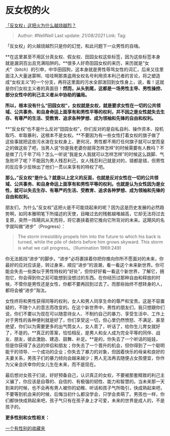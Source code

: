 # 反女权的火
[「反女权」这把火为什么越烧越烈？](https://www.zhihu.com/question/309160350/answer/591045926)

> Author: #NellNell 
> Last update: *21/08/2021* 
> Link:
> Tag: 

「反女权」的火越烧越烈只是你的幻觉，和此问题下一众男性的自嗨。

  

**在这里甚至不用区分真女权、假女权、田园女权这些标签，因为这些标签本身就是漏洞百出且充满陷阱的。**很多人好奇田园女权的来历，来历就是“女犬”（bitch）的引申，中华田园狗，这本身就是男性辱骂女性的词汇，后来又往里面注入大量迷蒙啊、哇哇啊那类盗用女权名号利用资本利己者的言论，将之塑造成“女权主义”的一个分支，再将这里面的污水全部泼回到女性身上，说，看！这就是你们女权主义者的真面目！**然而，从头到尾，这都是一场男性主导、男性操控、部分女性中的利己主义者从中协助的骗局。**

  

**所以，根本没有什么“田园女权”，女权就是女权，就是要求女性在一切的公共领域、公共事务、和自身命运上面享有和男性平等的权利，并不因之是女性就失去生存、有尊严的生活、受教育、追求各种梦想、成为领袖和先锋的自由和权利。**

  

**“反女权”也不是什么反对“田园女权”，你们反对的是自私自利、操作资本、投机取巧、牟取暴利，这根本不是女权。**不要因为有一些女性打着女权的旗子做了这些事就把这些污水泼在女权身上，更何况，男性都不用打任何旗子就可以堂而皇之的做这些了吧，当男人说”你是我老婆你就得怎样怎样“的时候需要有人教吗？不是做了几千年了吗？怎么一听说“我是女人我就可以怎样怎样”的时候这么跳脚、气急败坏了呢？不能因为男人残忍利己，女人残忍利己就是对的，错都是错，但男性的反应多少反映出了他们一贯以来享有的特权了吧。

  

**那么，”反女权“是什么？就是以上定义的反面，也就是反对女性在一切的公共领域、公共事务、和自身命运上面享有和男性平等的权利。也就是认为女性因为是女性，就可以失去生存、有尊严的生活、受教育、追求各种梦想、成为领袖和先锋的自由和权利。**

  

朋友们，为什么“反女权”这把火是不可能烧起来的呢？因为这是历史发展的必然趋势啊，如同本雅明笔下所描述的天使，目睹过去的残骸越堆越高，它却无法将过去复原，突然一阵飓风从天而将，将它裹挟着把它推向它所背对的未来。这飓风的名字就叫做“进步”（Progress）：

> The storm irresistibly propels him into the future to which his back is turned, while the pile of debris before him grows skyward. This storm is what we call progress。（Illumination 1969:249)

  

你无法抵挡“进步”的脚步。“进步”必将裹挟着你把你推向你所不愿面对的未来，你最好的应对应该是，转过身来，顺应“进步”的浪潮，看一看这个未来新世界。你可能会失去一些类似于男性特权的“好处”，但你好好看一看这个新世界，了解它，拥抱它，你会得到你之前可能想到没想过的东西。在你经历过那种自由和释放的时候，不管你是男性还是女性，你都不要再回到过去了。而那些始终不想转身的人，都将会被“进步”淘汰。

  

女性终将和男性获得同等的权利，女人和男人同享生命的尊严和宝贵。这是不容置疑的，不随个人的意志而改变的。在这个新世界中，男性的朋友们，我只想跟你们说，你们不要以为现在可以随意待女人、不制约自己的暴力、享受生活中、工作上对于男性的各种便利就是好了，你们享受这一切，但心里仍然愤怒、不满足、甚至绝望，你们以为需要更多的出气筒女人，女人乖了，听话了，给你生儿育女就好了，不是的。**真正的答案，恰恰相反，是男人和女人成为完全平等的同伴、战友、朋友，彼此激励、建造、鼓舞、补足。**是的，你失去了一个听话的娃娃，但是你获得了永远的伴侣和朋友；你失去了一个晋升的机会，但你得到了一个聪明能干的领导、一个成功的企业；你失去了暴力的对象，但因着快乐的母亲和良好的夫妻关系，男孩子们的暴力倾向会越来越少；男人无法再去随便占女孩便宜，你作为父亲会庆幸你的女儿生在未来，而不是现在。

  

最后想对女孩子们说，好好预备自己，认识真正的女权，不要被那套精致的利己主义骗了，你应该是自尊的、自信的、有极强的韧性、能力和智慧的。当未来那一天到来的时候，也不会再有男人被你的幼稚、听话和孩子气所吸引，快成熟起来吧，不要等到机会来的时候，后悔当初什么都没学会，只学会卖萌了。男孩也一样，你们都快快成熟起来吧，孩子气只有在孩子身上才可爱，未来的世界是成人的，不是孩子的。

  

**更多性别和女性相关：**

[一个有性别的收藏夹](https://www.zhihu.com/collection/326955627)